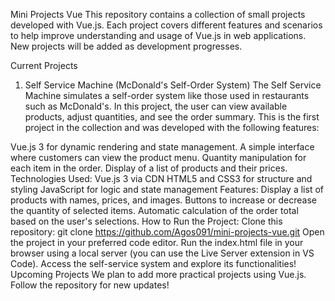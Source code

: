 Mini Projects Vue
This repository contains a collection of small projects developed with Vue.js. Each project covers different features and scenarios to help improve understanding and usage of Vue.js in web applications. New projects will be added as development progresses.

Current Projects
1. Self Service Machine (McDonald's Self-Order System)
The Self Service Machine simulates a self-order system like those used in restaurants such as McDonald's. In this project, the user can view available products, adjust quantities, and see the order summary. This is the first project in the collection and was developed with the following features:

Vue.js 3 for dynamic rendering and state management.
A simple interface where customers can view the product menu.
Quantity manipulation for each item in the order.
Display of a list of products and their prices.
Technologies Used:
Vue.js 3 via CDN
HTML5 and CSS3 for structure and styling
JavaScript for logic and state management
Features:
Display a list of products with names, prices, and images.
Buttons to increase or decrease the quantity of selected items.
Automatic calculation of the order total based on the user's selections.
How to Run the Project:
Clone this repository: git clone https://github.com/Agos091/mini-projects-vue.git
Open the project in your preferred code editor.
Run the index.html file in your browser using a local server (you can use the Live Server extension in VS Code).
Access the self-service system and explore its functionalities!
Upcoming Projects
We plan to add more practical projects using Vue.js. Follow the repository for new updates!
